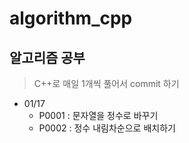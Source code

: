 # algorithm_cpp

## 알고리즘 공부

> C++로 매일 1개씩 풀어서 commit 하기

- 01/17
  - P0001 : 문자열을 정수로 바꾸기
  - P0002 : 정수 내림차순으로 배치하기
<!-- - 01/03
  - P0002 : 문자열 내 p와 y의 개수
  - P0003 : 문자열을 정수로 바꾸기
  - P0004 : 하샤드 수
  - P0005 : 정수 내림차순으로 배치하기
- 01/06
  - P0006 : 문자열 내림차순으로 배치하기
  - P0007 : 같은 숫자는 싫어
  - P0008 : 3진법 뒤집기
  - P0009 : 시저 암호
  - P0010 : 최소직사각형
- 01/08
  - P0011 : [1차] 비밀지도
  - P0012 : 삼총사
  - P0013 : 문자열 내 마음대로 정렬하기
  - P0014 : K번째수
  - P0015 : 숫자 문자열과 영단어
  - P0016 : 두 개 뽑아서 더하기
  - P0017 : 푸드 파이트 대회
  - P0018 : 소수 찾기
- 01/09
  - P0019 : 폰켓몬
  - P0020 : 콜라 문제
  - P0021 : 실패율
- 01/12
  - P0022 : 크기가 작은 부분문자열
  - P0023 : [1차] 다트 게임
  - P0024 : 가장 가까운 같은 글자
  - P0025 : 로또의 최고 순위와 최저 순위
- 01/13
  - P0026 : 체육복
  - P0027 : 과일 장수
  - P0028 : 완주하지 못한 선수
  - P0029 : 명예의 전당 (1)
  - P0030 : 숫자 짝꿍 -->
